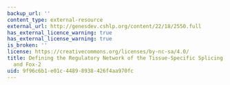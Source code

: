 ```yaml
---
backup_url: ''
content_type: external-resource
external_url: http://genesdev.cshlp.org/content/22/18/2550.full
has_external_licence_warning: true
has_external_license_warning: true
is_broken: ''
license: https://creativecommons.org/licenses/by-nc-sa/4.0/
title: Defining the Regulatory Network of the Tissue-Specific Splicing Factors Fox-1
  and Fox-2
uid: 9f96c6b1-e01c-4489-8938-426f4aa970fc
---
```

